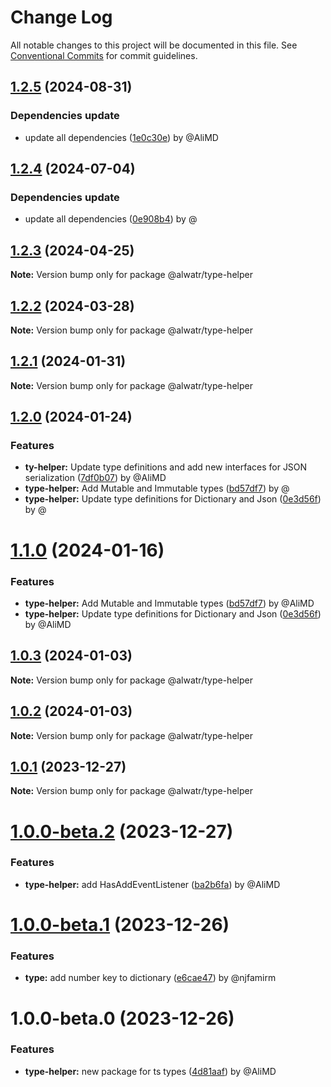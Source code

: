 # Change Log

All notable changes to this project will be documented in this file.
See [Conventional Commits](https://conventionalcommits.org) for commit guidelines.

## [1.2.5](https://github.com/Alwatr/nanolib/compare/@alwatr/type-helper@1.2.4...@alwatr/type-helper@1.2.5) (2024-08-31)

### Dependencies update

* update all dependencies ([1e0c30e](https://github.com/Alwatr/nanolib/commit/1e0c30e6a3a8e19deb5185814e24ab6c08dca573)) by @AliMD

## [1.2.4](https://github.com/Alwatr/nanolib/compare/@alwatr/type-helper@1.2.3...@alwatr/type-helper@1.2.4) (2024-07-04)

### Dependencies update

* update all dependencies ([0e908b4](https://github.com/Alwatr/nanolib/commit/0e908b476a6b976ec2447f864c8cafcbb8a0f099)) by @

## [1.2.3](https://github.com/Alwatr/nanolib/compare/@alwatr/type-helper@1.2.2...@alwatr/type-helper@1.2.3) (2024-04-25)

**Note:** Version bump only for package @alwatr/type-helper

## [1.2.2](https://github.com/Alwatr/nanolib/compare/@alwatr/type-helper@1.2.1...@alwatr/type-helper@1.2.2) (2024-03-28)

**Note:** Version bump only for package @alwatr/type-helper

## [1.2.1](https://github.com/Alwatr/nanolib/compare/@alwatr/type-helper@1.2.0...@alwatr/type-helper@1.2.1) (2024-01-31)

**Note:** Version bump only for package @alwatr/type-helper

## [1.2.0](https://github.com/Alwatr/nanolib/compare/@alwatr/type-helper@1.0.3...@alwatr/type-helper@1.2.0) (2024-01-24)

### Features

- **ty-helper:** Update type definitions and add new interfaces for JSON serialization ([7df0b07](https://github.com/Alwatr/nanolib/commit/7df0b07aea8c2e5906bffb18ec334176fb0d76c9)) by @AliMD
- **type-helper:** Add Mutable and Immutable types ([bd57df7](https://github.com/Alwatr/nanolib/commit/bd57df79fdb184382bb07820698e378b47b73230)) by @
- **type-helper:** Update type definitions for Dictionary and Json ([0e3d56f](https://github.com/Alwatr/nanolib/commit/0e3d56f78cc30cc3e7d8cbef447000d01ba092ec)) by @

# [1.1.0](https://github.com/Alwatr/nanolib/compare/@alwatr/type-helper@1.0.3...@alwatr/type-helper@1.1.0) (2024-01-16)

### Features

- **type-helper:** Add Mutable and Immutable types ([bd57df7](https://github.com/Alwatr/nanolib/commit/bd57df79fdb184382bb07820698e378b47b73230)) by @AliMD
- **type-helper:** Update type definitions for Dictionary and Json ([0e3d56f](https://github.com/Alwatr/nanolib/commit/0e3d56f78cc30cc3e7d8cbef447000d01ba092ec)) by @AliMD

## [1.0.3](https://github.com/Alwatr/nanolib/compare/@alwatr/type-helper@1.0.2...@alwatr/type-helper@1.0.3) (2024-01-03)

**Note:** Version bump only for package @alwatr/type-helper

## [1.0.2](https://github.com/Alwatr/nanolib/compare/@alwatr/type-helper@1.0.1...@alwatr/type-helper@1.0.2) (2024-01-03)

**Note:** Version bump only for package @alwatr/type-helper

## [1.0.1](https://github.com/Alwatr/nanolib/compare/@alwatr/type-helper@1.0.0-beta.2...@alwatr/type-helper@1.0.1) (2023-12-27)

**Note:** Version bump only for package @alwatr/type-helper

# [1.0.0-beta.2](https://github.com/Alwatr/nanolib/compare/@alwatr/type-helper@1.0.0-beta.1...@alwatr/type-helper@1.0.0-beta.2) (2023-12-27)

### Features

- **type-helper:** add HasAddEventListener ([ba2b6fa](https://github.com/Alwatr/nanolib/commit/ba2b6fac1003c2028d8b75d8dfb9242e3f0cc730)) by @AliMD

# [1.0.0-beta.1](https://github.com/Alwatr/nanolib/compare/@alwatr/type-helper@1.0.0-beta.0...@alwatr/type-helper@1.0.0-beta.1) (2023-12-26)

### Features

- **type:** add number key to dictionary ([e6cae47](https://github.com/Alwatr/nanolib/commit/e6cae47d1cf5344961ea7776dc4ca1a10d41e2fd)) by @njfamirm

# 1.0.0-beta.0 (2023-12-26)

### Features

- **type-helper:** new package for ts types ([4d81aaf](https://github.com/Alwatr/nanolib/commit/4d81aaf7953769ebd4af58e4c0590b5e537db056)) by @AliMD
